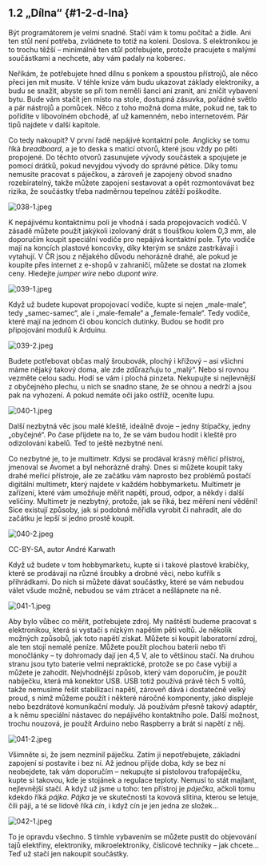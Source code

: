## 1.2 „Dílna“ {#1-2-d-lna}

Být programátorem je velmi snadné. Stačí vám k tomu počítač a židle. Ani ten stůl není potřeba, zvládnete to totiž na koleni. Doslova. S elektronikou je to trochu těžší – minimálně ten stůl potřebujete, protože pracujete s malými součástkami a nechcete, aby vám padaly na koberec.

Neříkám, že potřebujete hned dílnu s ponkem a spoustou přístrojů, ale něco přeci jen mít musíte. V téhle knize vám budu ukazovat základy elektroniky, a budu se snažit, abyste se při tom neměli šanci ani zranit, ani zničit vybavení bytu. Bude vám stačit jen místo na stole, dostupná zásuvka, pořádné světlo a pár nástrojů a pomůcek. Něco z toho možná doma máte, pokud ne, tak to pořídíte v libovolném obchodě, ať už kamenném, nebo internetovém. Pár tipů najdete v další kapitole.

Co tedy nakoupit? V první řadě nepájivé kontaktní pole. Anglicky se tomu říká _breadboard_, a je to deska s maticí otvorů, které jsou vždy po pěti propojené. Do těchto otvorů zasunujete vývody součástek a spojujete je pomocí drátků, pokud nevyjdou vývody do správné pětice. Díky tomu nemusíte pracovat s páječkou, a zároveň je zapojený obvod snadno rozebiratelný, takže můžete zapojení sestavovat a opět rozmontovávat bez rizika, že součástky třeba nadměrnou tepelnou zátěží poškodíte.

![038-1.jpeg](images/00365.jpeg)

K nepájivému kontaktnímu poli je vhodná i sada propojovacích vodičů. V zásadě můžete použít jakýkoli izolovaný drát s tloušťkou kolem 0,3 mm, ale doporučím koupit speciální vodiče pro nepájivá kontaktní pole. Tyto vodiče mají na koncích plastové koncovky, díky kterým se snáze zastrkávají i vytahují. V ČR jsou z nějakého důvodu nehorázně drahé, ale pokud je koupíte přes internet z e-shopů v zahraničí, můžete se dostat na zlomek ceny. Hledejte _jumper wire_ nebo _dupont wire_.

![039-1.jpeg](images/00055.jpeg)

Když už budete kupovat propojovací vodiče, kupte si nejen „male-male“, tedy „samec-samec“, ale i „male-female“ a „female-female“. Tedy vodiče, které mají na jednom či obou koncích dutinky. Budou se hodit pro připojování modulů k Arduinu.

![039-2.jpeg](images/00058.jpeg)

Budete potřebovat občas malý šroubovák, plochý i křížový – asi všichni máme nějaký takový doma, ale zde zdůrazňuju to „malý“. Nebo si rovnou vezměte celou sadu. Hodí se vám i plochá pinzeta. Nekupujte si nejlevnější z obyčejného plechu, u nich se snadno stane, že se ohnou a nedrží a jsou pak na vyhození. A pokud nemáte oči jako ostříž, oceníte lupu.

![040-1.jpeg](images/00061.jpeg)

Další nezbytná věc jsou malé kleště, ideálně dvoje – jedny štípačky, jedny „obyčejné“. Po čase přijdete na to, že se vám budou hodit i kleště pro odizolování kabelů. Teď to ještě nezbytné není.

Co nezbytné je, to je multimetr. Kdysi se prodával krásný měřicí přístroj, jmenoval se Avomet a byl nehorázně drahý. Dnes si můžete koupit taky drahé meřicí přístroje, ale ze začátku vám naprosto bez problémů postačí digitální multimetr, který najdete v každém hobbymarketu. Multimetr je zařízení, které vám umožňuje měřit napětí, proud, odpor, a někdy i další veličiny. Multimetr je nezbytný, protože, jak se říká, bez měření není vědění! Sice existují způsoby, jak si podobná měřidla vyrobit či nahradit, ale do začátku je lepší si jedno prostě koupit.

![040-2.jpeg](images/00063.jpeg)

CC-BY-SA, autor André Karwath

Když už budete v tom hobbymarketu, kupte si i takové plastové krabičky, které se prodávají na různé šroubky a drobné věci, nebo kufřík s přihrádkami. Do nich si můžete dávat součástky, které se vám nebudou válet všude možně, nebudou se vám ztrácet a nešlápnete na ně.

![041-1.jpeg](images/00066.jpeg)

Aby bylo vůbec co měřit, potřebujete zdroj. My naštěstí budeme pracovat s elektronikou, která si vystačí s nízkým napětím pěti voltů. Je několik možných způsobů, jak toto napětí získat. Můžete si koupit laboratorní zdroj, ale ten stojí nemalé peníze. Můžete použít plochou baterii nebo tři monočlánky – ty dohromady dají jen 4,5 V, ale to většinou stačí. Na druhou stranu jsou tyto baterie velmi nepraktické, protože se po čase vybijí a můžete je zahodit. Nejvhodnější způsob, který vám doporučím, je použít nabíječku, která má konektor USB. USB totiž používá právě těch 5 voltů, takže nemusíme řešit stabilizaci napětí, zároveň dává i dostatečně velký proud, s nímž můžeme použít i některé náročné komponenty, jako displeje nebo bezdrátové komunikační moduly. Já používám přesně takový adaptér, a k němu speciální nástavec do nepájivého kontaktního pole. Další možnost, trochu nouzová, je použít Arduino nebo Raspberry a brát si napětí z něj.

![041-2.jpeg](images/00068.jpeg)

Všimněte si, že jsem nezmínil páječku. Zatím ji nepotřebujete, základní zapojení si postavíte i bez ní. Až jednou přijde doba, kdy se bez ní neobejdete, tak vám doporučím – nekupujte si pistolovou trafopáječku, kupte si takovou, kde je stojánek a regulace teploty. Nemusí to stát majlant, nejlevnější stačí. A když už jsme u toho: ten přístroj je _páječka_, ačkoli tomu kdekdo říká _pájka_. _Pájka_ je ve skutečnosti ta kovová slitina, kterou se letuje, čili pájí, a té se lidově říká _cín_, i když cín je jen jedna ze složek…

![042-1.jpeg](images/00070.jpeg)

To je opravdu všechno. S tímhle vybavením se můžete pustit do objevování tajů elektřiny, elektroniky, mikroelektroniky, číslicové techniky – jak chcete… Teď už stačí jen nakoupit součástky.